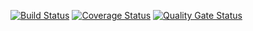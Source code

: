 [![Build Status](https://travis-ci.org/seekerk/gtest.svg?branch=master)](https://travis-ci.org/seekerk/gtest)
[![Coverage Status](https://coveralls.io/repos/github/Dzigen/First_prog_test/badge.svg?branch=master)](https://coveralls.io/github/Dzigen/First_prog_test?branch=master)
[![Quality Gate Status](https://sonarcloud.io/api/project_badges/measure?project=Dzigen_First_prog_test&metric=alert_status)](https://sonarcloud.io/dashboard?id=Dzigen_First_prog_test)